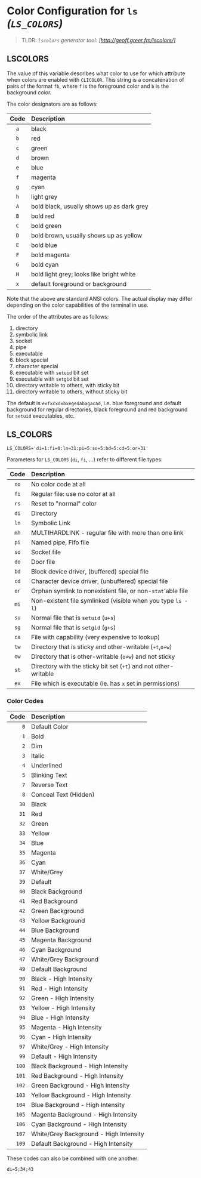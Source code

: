 # Color Configuration for `ls` _(`LS_COLORS`)_

> TLDR: _`lscolors` generator tool: [http://geoff.greer.fm/lscolors/]_

## LSCOLORS

The value of this variable describes what color to use for which attribute when colors are enabled with `CLICOLOR`. This string is a concatenation of pairs of the format `fb`, where `f` is the foreground color and `b` is the background color.

The color designators are as follows:

| Code | Description                               |
|:----:|:------------------------------------------|
| `a`  | black                                     |
| `b`  | red                                       |
| `c`  | green                                     |
| `d`  | brown                                     |
| `e`  | blue                                      |
| `f`  | magenta                                   |
| `g`  | cyan                                      |
| `h`  | light grey                                |
| `A`  | bold black, usually shows up as dark grey |
| `B`  | bold red                                  |
| `C`  | bold green                                |
| `D`  | bold brown, usually shows up as yellow    |
| `E`  | bold blue                                 |
| `F`  | bold magenta                              |
| `G`  | bold cyan                                 |
| `H`  | bold light grey; looks like bright white  |
| `x`  | default foreground or background          |

Note that the above are standard ANSI colors. The actual display may differ depending on the color capabilities of the terminal in use.

The order of the attributes are as follows:

1. directory
2. symbolic link
3. socket
4. pipe
5. executable
6. block special
7. character special
8. executable with `setuid` bit set
9. executable with `setgid` bit set
10. directory writable to others, with sticky bit
11. directory writable to others, without sticky bit

The default is `exfxcxdxbxegedabagacad`, i.e. blue foreground and default background for regular directories, black foreground and red background for `setuid` executables, etc.

## LS_COLORS

`LS_COLORS='di=1:fi=0:ln=31:pi=5:so=5:bd=5:cd=5:or=31'`

Parameters for `LS_COLORS` (`di`, `fi`, ...) refer to different file types:

| Code | Description                                                     |
|:----:|:----------------------------------------------------------------|
| `no` | No color code at all                                            |
| `fi` | Regular file: use no color at all                               |
| `rs` | Reset to "normal" color                                         |
| `di` | Directory                                                       |
| `ln` | Symbolic Link                                                   |
| `mh` | MULTIHARDLINK - regular file with more than one link            |
| `pi` | Named pipe, Fifo file                                           |
| `so` | Socket file                                                     |
| `do` | Door file                                                       |
| `bd` | Block device driver, (buffered) special file                    |
| `cd` | Character device driver, (unbuffered) special file              |
| `or` | Orphan symlink to nonexistent file, or non-`stat`'able file     |
| `mi` | Non-existent file symlinked (visible when you type `ls -l`)     |
| `su` | Normal file that is `setuid` (`u+s`)                            |
| `sg` | Normal file that is `setgid` (`g+s`)                            |
| `ca` | File with capability (very expensive to lookup)                 |
| `tw` | Directory that is sticky and other-writable (`+t`,`o+w`)        |
| `ow` | Directory that is other-writable (`o+w`) and not sticky         |
| `st` | Directory with the sticky bit set (`+t`) and not other-writable |
| `ex` | File which is executable (ie. has `x` set in permissions)       |

### Color Codes

|  Code | Description                            |
|------:|:---------------------------------------|
|   `0` | Default Color                          |
|   `1` | Bold                                   |
|   `2` | Dim                                    |
|   `3` | Italic                                 |
|   `4` | Underlined                             |
|   `5` | Blinking Text                          |
|   `7` | Reverse Text                           |
|   `8` | Conceal Text (Hidden)                  |
|  `30` | Black                                  |
|  `31` | Red                                    |
|  `32` | Green                                  |
|  `33` | Yellow                                 |
|  `34` | Blue                                   |
|  `35` | Magenta                                |
|  `36` | Cyan                                   |
|  `37` | White/Grey                             |
|  `39` | Default                                |
|  `40` | Black Background                       |
|  `41` | Red Background                         |
|  `42` | Green Background                       |
|  `43` | Yellow Background                      |
|  `44` | Blue Background                        |
|  `45` | Magenta Background                     |
|  `46` | Cyan Background                        |
|  `47` | White/Grey Background                  |
|  `49` | Default Background                     |
|  `90` | Black - High Intensity                 |
|  `91` | Red - High Intensity                   |
|  `92` | Green - High Intensity                 |
|  `93` | Yellow - High Intensity                |
|  `94` | Blue - High Intensity                  |
|  `95` | Magenta - High Intensity               |
|  `96` | Cyan - High Intensity                  |
|  `97` | White/Grey - High Intensity            |
|  `99` | Default - High Intensity               |
| `100` | Black Background - High Intensity      |
| `101` | Red Background - High Intensity        |
| `102` | Green Background - High Intensity      |
| `103` | Yellow Background - High Intensity     |
| `104` | Blue Background - High Intensity       |
| `105` | Magenta Background - High Intensity    |
| `106` | Cyan Background - High Intensity       |
| `107` | White/Grey Background - High Intensity |
| `109` | Default Background - High Intensity    |

These codes can also be combined with one another:

```txt
di=5;34;43
```
